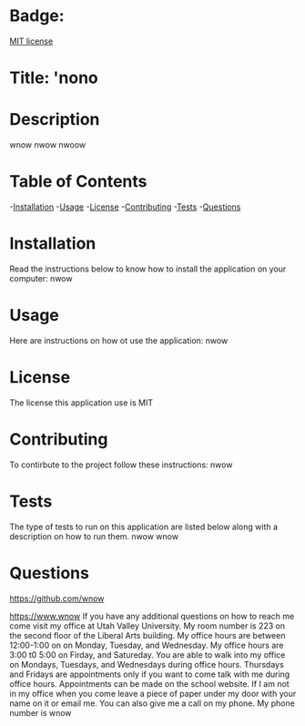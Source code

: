 
  # Badge:
  [MIT license](https://img.shields.io/github/${data.license}/Joker282855/Reame-generation)

  # Title: 'nono
  
  # Description
  wnow
  nwow
  nwoow
  
  # Table of Contents
  -[Installation](#installation)
  -[Usage](#usage)
  -[License](#license)
  -[Contributing](#contributing)
  -[Tests](#tests)
  -[Questions](#questions)

  # Installation
  Read the instructions below to know how to install the application on your computer:
  nwow

  # Usage
  Here are instructions on how ot use the application: 
  nwow

  # License
  The license this application use is MIT


  # Contributing 
  To contirbute to the project follow these instructions:
  nwow

  # Tests
  The type of tests to run on this application are listed below along with a description on how to run them.
  nwow
  wnow

  # Questions
  https://github.com/wnow
  
  https://www.wnow
  If you have any additional questions on how to reach me come visit my office at Utah Valley University. My room number is 223 on the second floor of the Liberal Arts building.
  My office hours are between 12:00-1:00 on on Monday, Tuesday, and Wednesday. My office hours are 3:00 t0 5:00 on Firday, and Satureday. You are able to walk into my office on Mondays,
  Tuesdays, and Wednesdays during office hours. Thursdays and Fridays are appointments only if you want to come talk with me during office hours. Appointments can be made on the 
  school website. If I am not in my office when you come leave a piece of paper under my door with your name on it or email me.
  You can also give me a call on my phone. My phone number is wnow    
